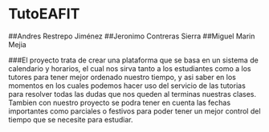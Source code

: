 # TutoEAFIT

##Andres Restrepo Jiménez
##Jeronimo Contreras Sierra
##Miguel Marin Mejia

###El proyecto trata de crear una plataforma que se basa en un sistema de calendario y horarios,
el cual nos sirva tanto a los estudiantes como a los tutores para tener mejor ordenado nuestro tiempo,
y asi saber en los momentos en los cuales podemos hacer uso del servicio de las tutorias para resolver 
todas las dudas que nos queden al terminas nuestras clases. Tambien con nuestro proyecto se podra tener 
en cuenta las fechas importantes como parciales o festivos para poder tener un mejor control del tiempo 
que se necesite para estudiar.
